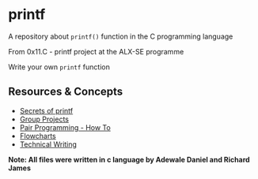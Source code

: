 # printf

A repository about `printf()` function in the C programming language

From 0x11.C - printf project at the ALX-SE programme

Write your own `printf` function

## Resources & Concepts

* [Secrets of printf](https://github.com/AlainPascal/printf/blob/main/nts/secretsOf_printf.pdf)
* [Group Projects](https://github.com/AlainPascal/printf/blob/main/nts/groupProjects.md)
* [Pair Programming - How To](https://github.com/AlainPascal/printf/blob/main/nts/technicalWriting.md)
* [Flowcharts](https://github.com/AlainPascal/printf/blob/main/nts/flowcharts.md)
* [Technical Writing](https://github.com/AlainPascal/printf/blob/main/nts/technicalWriting.md)

**Note: All files were written in c language by Adewale Daniel and Richard James**
